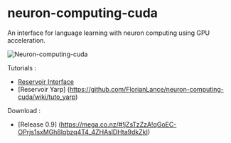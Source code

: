 neuron-computing-cuda
=====================

An interface for language learning with neuron computing using GPU acceleration.

![Neuron-computing-cuda](http://i.imgur.com/KFhutJH.jpg?1 "Neuron-computing-cuda")


Tutorials :
- [Reservoir Interface ](https://github.com/FlorianLance/neuron-computing-cuda/wiki/tuto_interface)
- [Reservoir Yarp] (https://github.com/FlorianLance/neuron-computing-cuda/wiki/tuto_yarp)

Download :
- [Release 0.9] (https://mega.co.nz/#!jZsTzZzA!qGoEC-OPrjs1sxMGh8lqbzq4T4_4ZHAslDHta9dkZkI)
